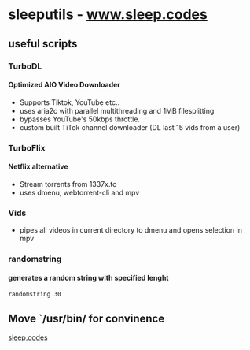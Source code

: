 # sleeputils - www.sleep.codes

## useful scripts

### TurboDL

#### Optimized AIO Video Downloader

- Supports Tiktok, YouTube etc..
- uses aria2c with parallel multithreading and 1MB filesplitting
- bypasses YouTube's 50kbps throttle.
- custom built TiTok channel downloader (DL last 15 vids from a user)

### TurboFlix

#### Netflix alternative

- Stream torrents from 1337x.to
- uses dmenu, webtorrent-cli and mpv

### Vids

- pipes all videos in current directory to dmenu and opens selection in mpv

### randomstring

#### generates a random string with specified lenght

`randomstring 30`

## Move `/usr/bin/ for convinence

[sleep.codes](https://sleep.codes)
